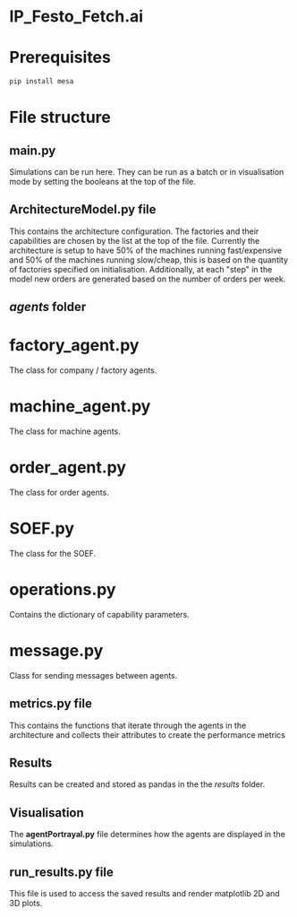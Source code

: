 # IP_Festo_Fetch.ai

# Prerequisites
```bash
pip install mesa
```

# File structure

## __main.py__
Simulations can be run here. They can be run as a batch or in visualisation mode by setting the booleans at the top of the file. 

## __ArchitectureModel.py__ file
This contains the architecture configuration. The factories and their capabilities are chosen by the list at the top of the file. Currently the architecture is setup to have 50% of the machines running fast/expensive and 50% of the machines running slow/cheap, this is based on the quantity of factories specified on initialisation. Additionally, at each "step" in the model new orders are generated based on the number of orders per week. 

## _agents_ folder
# __factory_agent.py__
The class for company / factory agents.
# __machine_agent.py__
The class for machine agents.
# __order_agent.py__
The class for order agents.
# __SOEF.py__
The class for the SOEF.
# __operations.py__
Contains the dictionary of capability parameters.
# __message.py__
Class for sending messages between agents. 


## __metrics.py__ file 
This contains the functions that iterate through the agents in the architecture and collects their attributes to create the performance metrics

## Results
Results can be created and stored as pandas in the the _results_ folder. 

## Visualisation
The __agentPortrayal.py__ file determines how the agents are displayed in the simulations.

## __run_results.py__ file
This file is used to access the saved results and render matplotlib 2D and 3D plots.
